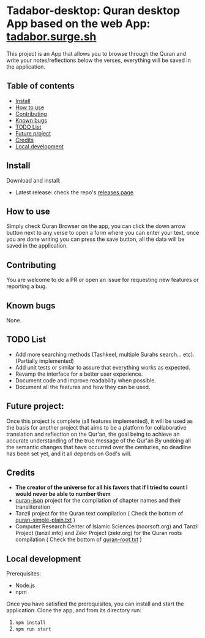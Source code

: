 # Tadabor-desktop: Quran desktop App based on the web App: [tadabor.surge.sh](http://tadabor.surge.sh/)

This project is an App that allows you to browse through the Quran and write your notes/reflections below the verses, everything will be saved in the application.

## Table of contents

- [Install](#Install)
- [How to use](#How-to-use)
- [Contributing](#Contributing)
- [Known bugs](#Known-bugs)
- [TODO List](#TODO-List)
- [Future project](#Future-project)
- [Credits](#Credits)
- [Local development](#Local-development)

## Install

Download and install:

- Latest release: check the repo's [releases page](https://github.com/EnlightenCode/tadabor-desktop/releases)

## How to use

Simply check Quran Browser on the app, you can click the down arrow button next to any verse to open a form where you can enter your text, once you are done writing you can press the save button, all the data will be saved in the application.

## Contributing

You are welcome to do a PR or open an issue for requesting new features or reporting a bug.

## Known bugs

None.

## TODO List

- Add more searching methods (Tashkeel, multiple Surahs search... etc). (Partially implemented)
- Add unit tests or similar to assure that everything works as expected.
- Revamp the interface for a better user experience.
- Document code and improve readability when possible.
- Document all the features and how they can be used.

## Future project:

Once this project is complete (all features implemented), it will be used as the basis for another project that aims to be a platform for collaborative translation and reflection on the Qur'an, the goal being to achieve an accurate understanding of the true message of the Qur'an By undoing all the semantic changes that have occurred over the centuries, no deadline has been set yet, and it all depends on God's will.

## Credits

- **The creator of the universe for all his favors that if I tried to count I would never be able to number them**
- [quran-json](https://github.com/risan/quran-json) project for the compilation of chapter names and their transliteration
- Tanzil project for the Quran text compilation ( Check the bottom of [quran-simple-plain.txt](https://raw.githubusercontent.com/EnlightenCode/tadabor/master/public/res/quran-simple-plain.txt) )
- Computer Research Center of Islamic Sciences (noorsoft.org) and Tanzil Project (tanzil.info) and Zekr Project (zekr.org) for the Quran roots compilation ( Check the bottom of [quran-root.txt](https://github.com/EnlightenCode/tadabor/blob/master/public/res/quran-root.txt) )

## Local development

Prerequisites:

- Node.js
- npm

Once you have satisfied the prerequisites, you can install and start the application. Clone the app, and from its directory run:

1. `npm install`
2. `npm run start`
